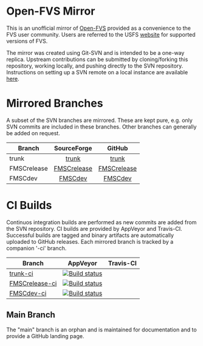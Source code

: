 # Open-FVS Mirror

This is an unofficial mirror of [Open-FVS](https://sourceforge.net/projects/open-fvs/)
provided as a convenience to the FVS user community. Users are referred to the USFS 
[website](https://www.fs.fed.us/fvs/) for supported versions of FVS.

The mirror was created using Git-SVN and is intended to be a one-way replica. 
Upstream contributions can be submitted by cloning/forking this repository, 
working locally, and pushing directly to the SVN repository. Instructions 
on setting up a SVN remote on a local instance are available 
[here](docs/mirror_notes.md).

# Mirrored Branches

A subset of the SVN branches are mirrored. These are kept pure, e.g. 
only SVN commits are included in these branches. Other branches 
can generally be added on request.

  Branch | SourceForge | GitHub |
| ------ | :------: | :-------: |
| trunk | [trunk][trunk_svn] | [trunk][trunk_git] |
| FMSCrelease | [FMSCrelease][release_svn] | [FMSCrelease][release_git] |
| FMSCdev | [FMSCdev][dev_svn] | [FMSCdev][dev_git] |

# CI Builds
Continuos integration builds are performed as new commits are added 
from the SVN repository. CI builds are provided by AppVeyor and Travis-CI.
Successful builds are tagged and binary artifacts are automatically uploaded
to GitHub releases. Each mirrored branch is tracked by a companion '-ci' branch.

| Branch | AppVeyor | Travis-CI |
| ------ | :------: | :-------: |
|[trunk-ci][trunk_ci]|[![Build status](https://ci.appveyor.com/api/projects/status/eyyqq4a57xk0ttt0/branch/trunk-ci?svg=true)][trunk_appveyor]||
|[FMSCrelease-ci][release_ci]|[![Build status](https://ci.appveyor.com/api/projects/status/eyyqq4a57xk0ttt0/branch/FMSCrelease-ci?svg=true)][release_appveyor]||
|[FMSCdev-ci][dev_ci]|[![Build status](https://ci.appveyor.com/api/projects/status/eyyqq4a57xk0ttt0/branch/FMSCdev-ci?svg=true)][dev_appveyor]||

[trunk_git]: https://github.com/forest-modeling/open-fvs-mirror/tree/trunk
[trunk_ci]: https://github.com/forest-modeling/open-fvs-mirror/tree/trunk-ci
[trunk_svn]: https://sourceforge.net/p/open-fvs/code/HEAD/tree/trunk/
[trunk_appveyor]: https://ci.appveyor.com/project/tharen/open-fvs-mirror/branch/trunk-ci

[release_git]: https://github.com/forest-modeling/open-fvs-mirror/tree/FMSCrelease
[release_ci]: https://github.com/forest-modeling/open-fvs-mirror/tree/FMSCrelease-ci
[release_svn]: https://sourceforge.net/p/open-fvs/code/HEAD/tree/branches/FMSCrelease/
[release_appveyor]: https://ci.appveyor.com/project/tharen/open-fvs-mirror/branch/FMSCrelease-ci

[dev_git]: https://github.com/forest-modeling/open-fvs-mirror/tree/FMSCdev
[dev_ci]: https://github.com/forest-modeling/open-fvs-mirror/tree/FMSCdev-ci
[dev_svn]: https://sourceforge.net/p/open-fvs/code/HEAD/tree/branches/FMSCdev/
[dev_appveyor]: https://ci.appveyor.com/project/tharen/open-fvs-mirror/branch/FMSCdev-ci

[pyfvs_git]: https://github.com/forest-modeling/open-fvs-mirror/tree/PyFVS
[pyfvs_svn]: https://sourceforge.net/p/open-fvs/code/HEAD/tree/PyFVS/
[pyfvs_appveyor]: https://ci.appveyor.com/project/forest-modeling/open-fvs-mirror/branch/PyFVS-ci

## Main Branch

The "main" branch is an orphan and is maintained for documentation and 
to provide a GitHub landing page. 
